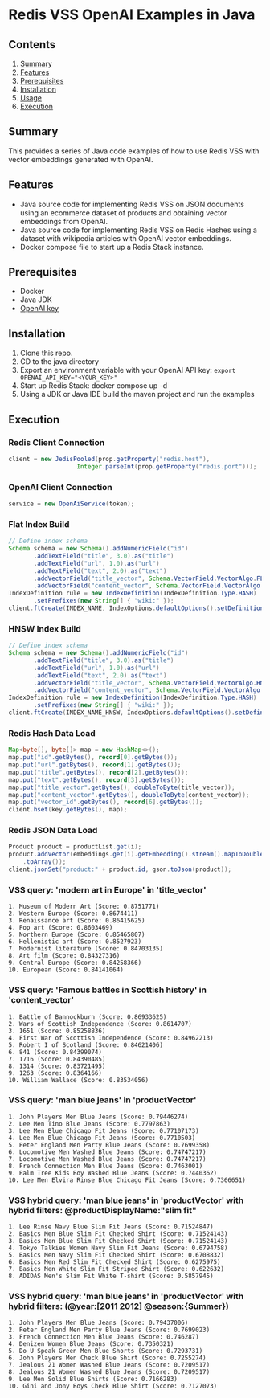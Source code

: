 # Redis VSS OpenAI Examples in Java

## Contents
1.  [Summary](#summary)
2.  [Features](#features)
3.  [Prerequisites](#prerequisites)
4.  [Installation](#installation)
5.  [Usage](#usage)
6.  [Execution](#execution)

## Summary <a name="summary"></a>
This provides a series of Java code examples of how to use Redis VSS with vector embeddings generated with OpenAI.

## Features <a name="features"></a>
- Java source code for implementing Redis VSS on JSON documents using an ecommerce dataset of products and obtaining vector embeddings from OpenAI.
- Java source code for implementing Redis VSS on Redis Hashes using a dataset with wikipedia articles with OpenAI vector embeddings.
- Docker compose file to start up a Redis Stack instance.

## Prerequisites <a name="prerequisites"></a>
- Docker
- Java JDK
- [OpenAI key](https://platform.openai.com)

## Installation <a name="installation"></a>
1.  Clone this repo.
2.  CD to the java directory
3.  Export an environment variable with your OpenAI API key: ```export OPENAI_API_KEY="<YOUR_KEY>"```
4.  Start up Redis Stack:  docker compose up -d
5.  Using a JDK or Java IDE build the maven project and run the examples

## Execution <a name="execution"></a>
### Redis Client Connection 
 ```java
client = new JedisPooled(prop.getProperty("redis.host"),
                    Integer.parseInt(prop.getProperty("redis.port")));
 ```
 ### OpenAI Client Connection
 ```java
service = new OpenAiService(token);
 ```
 ### Flat Index Build
 ```java
// Define index schema
Schema schema = new Schema().addNumericField("id")
        .addTextField("title", 3.0).as("title")
        .addTextField("url", 1.0).as("url")
        .addTextField("text", 2.0).as("text")
        .addVectorField("title_vector", Schema.VectorField.VectorAlgo.FLAT, attr).as("title_vector")
        .addVectorField("content_vector", Schema.VectorField.VectorAlgo.FLAT, attr).as("content_vector");
IndexDefinition rule = new IndexDefinition(IndexDefinition.Type.HASH)
        .setPrefixes(new String[] { "wiki:" });
client.ftCreate(INDEX_NAME, IndexOptions.defaultOptions().setDefinition(rule), schema);
 ```
 ### HNSW Index Build
 ```java
// Define index schema
Schema schema = new Schema().addNumericField("id")
        .addTextField("title", 3.0).as("title")
        .addTextField("url", 1.0).as("url")
        .addTextField("text", 2.0).as("text")
        .addVectorField("title_vector", Schema.VectorField.VectorAlgo.HNSW, attr).as("title_vector")
        .addVectorField("content_vector", Schema.VectorField.VectorAlgo.HNSW, attr).as("content_vector");
IndexDefinition rule = new IndexDefinition(IndexDefinition.Type.HASH)
        .setPrefixes(new String[] { "wiki:" });
client.ftCreate(INDEX_NAME_HNSW, IndexOptions.defaultOptions().setDefinition(rule), schema);
```
### Redis Hash Data Load
```java
Map<byte[], byte[]> map = new HashMap<>();
map.put("id".getBytes(), record[0].getBytes());
map.put("url".getBytes(), record[1].getBytes());
map.put("title".getBytes(), record[2].getBytes());
map.put("text".getBytes(), record[3].getBytes());
map.put("title_vector".getBytes(), doubleToByte(title_vector));
map.put("content_vector".getBytes(), doubleToByte(content_vector));
map.put("vector_id".getBytes(), record[6].getBytes());
client.hset(key.getBytes(), map);
```
### Redis JSON Data Load
```java
Product product = productList.get(i);
product.addVector(embeddings.get(i).getEmbedding().stream().mapToDouble(Double::doubleValue)
    .toArray());
client.jsonSet("product:" + product.id, gson.toJson(product));
```
### VSS query: 'modern art in Europe' in 'title_vector'
```text
1. Museum of Modern Art (Score: 0.8751771)
2. Western Europe (Score: 0.8674411)
3. Renaissance art (Score: 0.86415625)
4. Pop art (Score: 0.8603469)
5. Northern Europe (Score: 0.85465807)
6. Hellenistic art (Score: 0.8527923)
7. Modernist literature (Score: 0.84703135)
8. Art film (Score: 0.84327316)
9. Central Europe (Score: 0.84258366)
10. European (Score: 0.84141064)
```
### VSS query: 'Famous battles in Scottish history' in 'content_vector'
```text
1. Battle of Bannockburn (Score: 0.86933625)
2. Wars of Scottish Independence (Score: 0.8614707)
3. 1651 (Score: 0.85258836)
4. First War of Scottish Independence (Score: 0.84962213)
5. Robert I of Scotland (Score: 0.84621406)
6. 841 (Score: 0.84399074)
7. 1716 (Score: 0.84390485)
8. 1314 (Score: 0.83721495)
9. 1263 (Score: 0.8364166)
10. William Wallace (Score: 0.83534056)
```
### VSS query: 'man blue jeans' in 'productVector'
```text
1. John Players Men Blue Jeans (Score: 0.79446274)
2. Lee Men Tino Blue Jeans (Score: 0.7797863)
3. Lee Men Blue Chicago Fit Jeans (Score: 0.77107173)
4. Lee Men Blue Chicago Fit Jeans (Score: 0.7710503)
5. Peter England Men Party Blue Jeans (Score: 0.7699358)
6. Locomotive Men Washed Blue Jeans (Score: 0.74747217)
7. Locomotive Men Washed Blue Jeans (Score: 0.74747217)
8. French Connection Men Blue Jeans (Score: 0.7463001)
9. Palm Tree Kids Boy Washed Blue Jeans (Score: 0.7440362)
10. Lee Men Elvira Rinse Blue Chicago Fit Jeans (Score: 0.7366651)
```
### VSS hybrid query: 'man blue jeans' in 'productVector' with hybrid filters: @productDisplayName:"slim fit"
```text
1. Lee Rinse Navy Blue Slim Fit Jeans (Score: 0.71524847)
2. Basics Men Blue Slim Fit Checked Shirt (Score: 0.71524143)
3. Basics Men Blue Slim Fit Checked Shirt (Score: 0.71524143)
4. Tokyo Talkies Women Navy Slim Fit Jeans (Score: 0.6794758)
5. Basics Men Navy Slim Fit Checked Shirt (Score: 0.6708832)
6. Basics Men Red Slim Fit Checked Shirt (Score: 0.6275975)
7. Basics Men White Slim Fit Striped Shirt (Score: 0.622632)
8. ADIDAS Men's Slim Fit White T-shirt (Score: 0.5857945)
```
### VSS hybrid query: 'man blue jeans' in 'productVector' with hybrid filters: (@year:[2011 2012] @season:{Summer})
```text
1. John Players Men Blue Jeans (Score: 0.79437006)
2. Peter England Men Party Blue Jeans (Score: 0.7699023)
3. French Connection Men Blue Jeans (Score: 0.746287)
4. Denizen Women Blue Jeans (Score: 0.7350321)
5. Do U Speak Green Men Blue Shorts (Score: 0.7293731)
6. John Players Men Check Blue Shirt (Score: 0.7255274)
7. Jealous 21 Women Washed Blue Jeans (Score: 0.7209517)
8. Jealous 21 Women Washed Blue Jeans (Score: 0.7209517)
9. Lee Men Solid Blue Shirts (Score: 0.7166283)
10. Gini and Jony Boys Check Blue Shirt (Score: 0.7127073)
```
